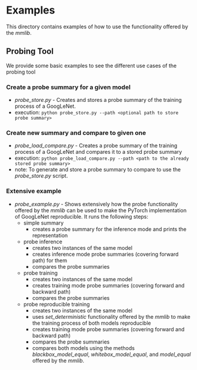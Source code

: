 # Examples

This directory contains examples of how to use the functionality offered by the *mmlib*.

## Probing Tool

We provide some basic examples to see the different use cases of the probing tool

### Create a probe summary for a given model
- *probe_store.py* - Creates and stores a probe summary of the training process of a GoogLeNet.
- execution: `python probe_store.py --path <optional path to store probe summary>`
    
### Create new summary and compare to given one 
- *probe_load_compare.py* - Creates a probe summary of the training process of a GoogLeNet and compares it to a stored
  probe summary
- execution: `python probe_load_compare.py --path <path to the already stored probe summary>`
- note: To generate and store a probe summary to compare to use the *probe_store.py* script.
    
### Extensive example
- *probe_example.py* - Shows extensively how the probe functionality offered by the *mmlib* can be used to make the
  PyTorch implementation of GoogLeNet reproducible. It runs the following steps:
    - simple summary
        - creates a probe summary for the inference mode and prints the representation
    - probe inference
        - creates two instances of the same model
        - creates inference mode probe summaries (covering forward path) for them
        - compares the probe summaries
    - probe training
        - creates two instances of the same model
        - creates training mode probe summaries (covering forward and backward path)
        - compares the probe summaries
    - probe reproducible training
        - creates two instances of the same model
        - uses *set_deterministic* functionality offered by the *mmlib* to make the training process of both models
          reproducible
        - creates training mode probe summaries (covering forward and backward path)
        - compares the probe summaries
        - compares both models using the methods *blackbox_model_equal*, *whitebox_model_equal*, and *model_equal*
          offered by the *mmlib*.